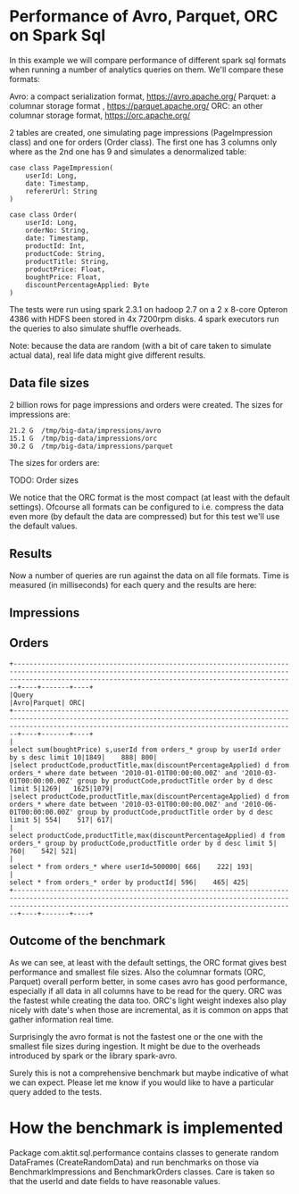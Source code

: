 # Performance of Avro, Parquet, ORC on Spark Sql

In this example we will compare performance of different spark sql formats when running a number of analytics queries on
them. We'll compare these formats:

Avro: a compact serialization format, https://avro.apache.org/
Parquet: a columnar storage format , https://parquet.apache.org/
ORC: an other columnar storage format, https://orc.apache.org/

2 tables are created, one simulating page impressions (PageImpression class) and one for orders (Order class). The first 
one has 3 columns only where as the 2nd one has 9 and simulates a denormalized table:

    case class PageImpression(
    	userId: Long,
    	date: Timestamp,
    	refererUrl: String
    )
    
    case class Order(
    	userId: Long,
    	orderNo: String,
    	date: Timestamp,
    	productId: Int,
    	productCode: String,
    	productTitle: String,
    	productPrice: Float,
    	boughtPrice: Float,
    	discountPercentageApplied: Byte
    )

The tests were run using spark 2.3.1 on hadoop 2.7 on a 2 x 8-core Opteron 4386 with HDFS been stored in 4x 7200rpm disks.
4 spark executors run the queries to also simulate shuffle overheads.
    
Note: because the data are random (with a bit of care taken to simulate actual data), real life data might give different
results.

## Data file sizes

2 billion rows for page impressions and orders were created. The sizes for impressions are:

    21.2 G  /tmp/big-data/impressions/avro
    15.1 G  /tmp/big-data/impressions/orc
    30.2 G  /tmp/big-data/impressions/parquet

The sizes for orders are:

TODO: Order sizes

We notice that the ORC format is the most compact (at least with the default settings). Ofcourse all formats can be
configured to i.e. compress the data even more (by default the data are compressed) but for this test we'll use the
default values.

## Results
Now a number of queries are run against the data on all file formats. Time is measured (in milliseconds) for each query
and the results are here:

## Impressions

## Orders

    +-------------------------------------------------------------------------------------------------------------------------------------------------------------------------------------------------------------------+----+-------+----+
    |Query                                                                                                                                                                                                              |Avro|Parquet| ORC|
    +-------------------------------------------------------------------------------------------------------------------------------------------------------------------------------------------------------------------+----+-------+----+
    |                                                                                                                            select sum(boughtPrice) s,userId from orders_* group by userId order by s desc limit 10|1849|    888| 800|
    |select productCode,productTitle,max(discountPercentageApplied) d from orders_* where date between '2010-01-01T00:00:00.00Z' and '2010-03-01T00:00:00.00Z' group by productCode,productTitle order by d desc limit 5|1269|   1625|1079|
    |select productCode,productTitle,max(discountPercentageApplied) d from orders_* where date between '2010-03-01T00:00:00.00Z' and '2010-06-01T00:00:00.00Z' group by productCode,productTitle order by d desc limit 5| 554|    517| 617|
    |                                                                           select productCode,productTitle,max(discountPercentageApplied) d from orders_* group by productCode,productTitle order by d desc limit 5| 760|    542| 521|
    |                                                                                                                                                                         select * from orders_* where userId=500000| 666|    222| 193|
    |                                                                                                                                                                          select * from orders_* order by productId| 596|    465| 425|
    +-------------------------------------------------------------------------------------------------------------------------------------------------------------------------------------------------------------------+----+-------+----+

## Outcome of the benchmark

As we can see, at least with the default settings, the ORC format gives best performance and smallest file sizes. Also
the columnar formats (ORC, Parquet) overall perform better, in some cases avro has good performance, especially if all
data in all columns have to be read for the query. ORC was the fastest while creating the data too. ORC's light weight
indexes also play nicely with date's when those are incremental, as it is common on apps that gather information real 
time.

Surprisingly the avro format is not the fastest one or the one with the smallest file sizes during ingestion. It might 
be due to the overheads introduced by spark or the library spark-avro.

Surely this is not a comprehensive benchmark but maybe indicative of what we can expect. Please let me know if you 
would like to have a particular query added to the tests.

# How the benchmark is implemented

Package com.aktit.sql.performance contains classes to generate random DataFrames (CreateRandomData) and run benchmarks 
on those via BenchmarkImpressions and BenchmarkOrders classes. Care is taken so that the userId and date fields to have
reasonable values.
